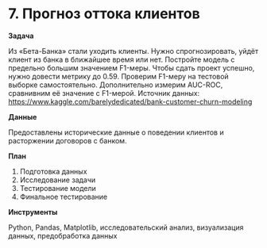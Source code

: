# 7. Прогноз оттока клиентов

**Задача**

Из «Бета-Банка» стали уходить клиенты. Нужно спрогнозировать, уйдёт клиент из банка в ближайшее время или нет. Постройте модель с предельно большим значением F1-меры. Чтобы сдать проект успешно, нужно довести метрику до 0.59. Проверим F1-меру на тестовой выборке самостоятельно.
Дополнительно измерим AUC-ROC, сравнивним её значение с F1-мерой.
Источник данных: https://www.kaggle.com/barelydedicated/bank-customer-churn-modeling

**Данные**

Предоставлены исторические данные о поведении клиентов и расторжении договоров с банком.

**План**

1.	Подготовка данных
2.	Исследование задачи
3.	Тестирование модели
4.	Финальное тестирование

**Инструменты**

Python, Pandas, Matplotlib, исследовательский анализ, визуализация данных, предобработка данных
